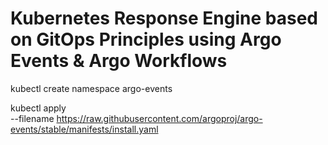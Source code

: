# Kubernetes Response Engine based on GitOps Principles using Argo Events &amp; Argo Workflows

kubectl create namespace argo-events

kubectl apply \
    --filename https://raw.githubusercontent.com/argoproj/argo-events/stable/manifests/install.yaml


